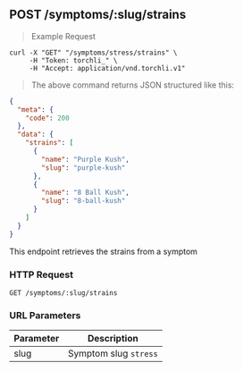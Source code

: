 ## POST /symptoms/:slug/strains

> Example Request

```shell
curl -X "GET" "/symptoms/stress/strains" \
     -H "Token: torchli_" \
     -H "Accept: application/vnd.torchli.v1"
```

> The above command returns JSON structured like this:

```json
{
  "meta": {
    "code": 200
  },
  "data": {
    "strains": [
      {
        "name": "Purple Kush",
        "slug": "purple-kush"
      },
      {
        "name": "8 Ball Kush",
        "slug": "8-ball-kush"
      }
    ]
  }
}
```

This endpoint retrieves the strains from a symptom

### HTTP Request

`GET /symptoms/:slug/strains`

### URL Parameters

Parameter | Description
--------- | -----------
slug | Symptom slug `stress`
